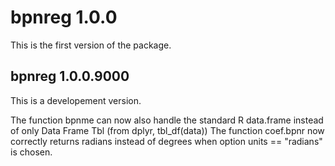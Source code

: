 # bpnreg 1.0.0
This is the first version of the package.

## bpnreg 1.0.0.9000
This is a developement version.

The function bpnme can now also handle the standard R data.frame instead of only Data Frame Tbl (from dplyr, tbl_df(data))
The function coef.bpnr now correctly returns radians instead of degrees when option units == "radians" is chosen.
